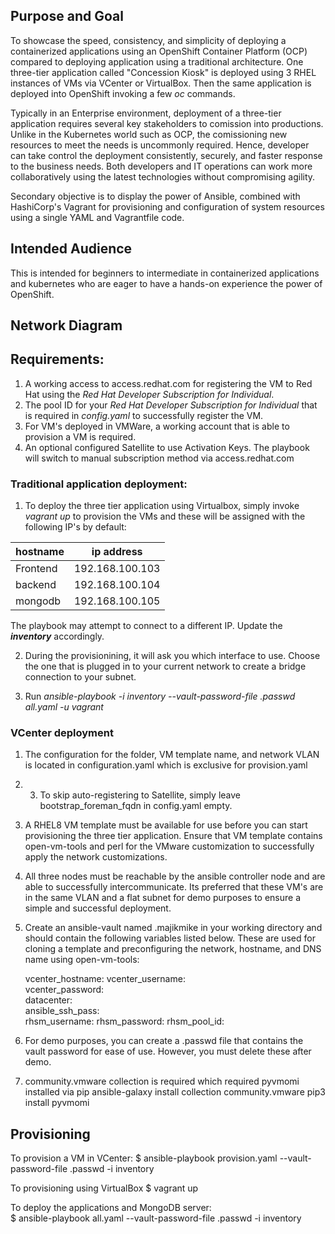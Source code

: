 ## Purpose and Goal

To showcase the speed, consistency, and simplicity of deploying a containerized applications using an OpenShift Container Platform (OCP) compared to deploying application using a traditional architecture. One three-tier application called "Concession Kiosk" is deployed using 3 RHEL instances of VMs via VCenter or VirtualBox. Then the same application is deployed into OpenShift invoking a few *oc* commands.

Typically in an Enterprise environment, deployment of a three-tier application requires several key stakeholders to comission into productions. Unlike in the Kubernetes world such as OCP, the comissioning new resources to meet the needs is uncommonly required. Hence, developer can take control the deployment consistently, securely, and faster response to the business needs. Both developers and IT operations can work more collaboratively using the latest technologies without compromising agility.

Secondary objective is to display the power of Ansible, combined with HashiCorp's Vagrant for provisioning and configuration of system resources using a single YAML and Vagrantfile code.

## Intended Audience

This is intended for beginners to intermediate in containerized applications and kubernetes who are eager to have a hands-on experience the power of OpenShift.

## Network Diagram

## Requirements:

1. A working access to access.redhat.com for registering the VM to Red Hat using the *Red Hat Developer Subscription for Individual*.
2. The pool ID for your *Red Hat Developer Subscription for Individual* that is required in *config.yaml* to successfully register the VM.
3. For VM's deployed in VMWare, a working account that is able to provision a VM is required. 
5. An optional configured Satellite to use Activation Keys. The playbook will switch to manual subscription method via access.redhat.com


### Traditional application deployment: 
1. To deploy the three tier application using Virtualbox, simply invoke *vagrant up* to provision the VMs and these will be assigned with the following IP's by default:   

| hostname  | ip address      |
|-----------|-----------------|
| Frontend  | 192.168.100.103 |
| backend   | 192.168.100.104 | 
| mongodb   | 192.168.100.105 | 

The playbook may attempt to connect to a different IP. Update the ***inventory*** accordingly. 

2. During the provisionining, it will ask you which interface to use.  Choose the one that is plugged in to your current network to create a bridge connection to your subnet.
   
3. Run *ansible-playbook -i inventory --vault-password-file .passwd all.yaml -u vagrant*

   
### VCenter deployment 


1. The configuration for the folder, VM template name, and network VLAN is located in configuration.yaml which is exclusive for provision.yaml
   
2. 3. To skip auto-registering to Satellite, simply leave bootstrap_foreman_fqdn in config.yaml empty.
   
3. A RHEL8 VM template must be available for use before you can start provisioning the three tier application. Ensure that VM template contains open-vm-tools and perl for the VMware customization to successfully apply the network customizations. 
   
4. All three nodes must be reachable by the ansible controller node and are able to successfully intercommunicate. Its preferred that these VM's are in the same VLAN and a flat subnet for demo purposes to ensure a simple and successful deployment. 
   
5. Create an ansible-vault named .majikmike in your working directory and should contain the following variables listed below. These are used for cloning a template and preconfiguring the network, hostname, and DNS name using open-vm-tools:

    vcenter_hostname:
    vcenter_username:  
    vcenter_password:  
    datacenter:  
    ansible_ssh_pass:  
    rhsm_username: 
    rhsm_password: 
    rhsm_pool_id: 

6. For demo purposes, you can create a .passwd file that contains the vault password for ease of use. However, you must delete these after demo.  

8. community.vmware  collection is required which required pyvmomi installed via pip
    ansible-galaxy install collection community.vmware
    pip3 install pyvmomi

## Provisioning

To provision a VM in VCenter: 
   $ ansible-playbook provision.yaml --vault-password-file .passwd -i inventory

To provisioning using VirtualBox
   $ vagrant up 

To deploy the applications and MongoDB server:  
   $ ansible-playbook all.yaml --vault-password-file .passwd -i inventory  

